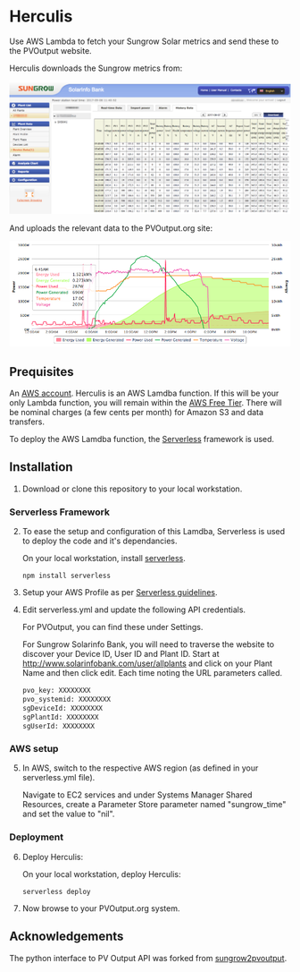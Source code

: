 # Herculis

Use AWS Lambda to fetch your Sungrow Solar metrics and send these to the PVOutput website.

Herculis downloads the Sungrow metrics from:

![alt tag](docs/sungrow_pic.png)

And uploads the relevant data to the PVOutput.org site:

![alt tag](docs/pvoutput_pic.png)

## Prequisites

An [AWS account](https://aws.amazon.com). Herculis is an AWS Lamdba function. 
If this will be your only Lambda function, you will remain within the 
[AWS Free Tier](https://aws.amazon.com/lambda/pricing/). There will be nominal 
charges (a few cents per month) for Amazon S3 and data transfers.

To deploy the AWS Lamdba function, the [Serverless](https://serverless.com/framework/docs/providers/aws/guide/installation/) framework is used.

## Installation

1. Download or clone this repository to your local workstation.

### Serverless Framework

2. To ease the setup and configuration of this Lamdba, Serverless is used to 
deploy the code and it's dependancies.

   On your local workstation, install [serverless](https://serverless.com/framework/docs/providers/aws/guide/installation/).

   ```
   npm install serverless
   ```

3. Setup your AWS Profile as per [Serverless guidelines](https://serverless.com/framework/docs/providers/aws/guide/credentials/).

4. Edit serverless.yml and update the following API credentials.

   For PVOutput, you can find these under Settings.

   For Sungrow Solarinfo Bank, you will need to traverse the website to discover
   your Device ID, User ID and Plant ID. Start at 
   http://www.solarinfobank.com/user/allplants and click on your Plant Name and 
   then click edit. Each time noting the URL parameters called.

   ```
   pvo_key: XXXXXXXX
   pvo_systemid: XXXXXXXX
   sgDeviceId: XXXXXXXX
   sgPlantId: XXXXXXXX
   sgUserId: XXXXXXXX
   ```

### AWS setup

5. In AWS, switch to the respective AWS region (as defined in your 
serverless.yml file). 

   Navigate to EC2 services and under Systems Manager Shared Resources, create a 
   Parameter Store parameter named "sungrow_time" and set the value to "nil".

### Deployment

6. Deploy Herculis:

   On your local workstation, deploy Herculis:

   ```
   serverless deploy 
   ```

7. Now browse to your PVOutput.org system.

## Acknowledgements

The python interface to PV Output API was forked from [sungrow2pvoutput](https://github.com/kronicd/sungrow2pvoutput).
